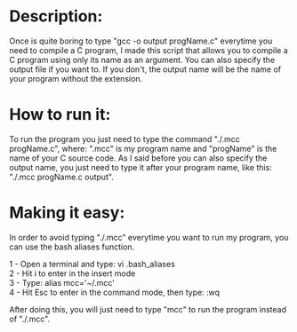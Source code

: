 # Description:
Once is quite boring to type "gcc -o output progName.c" everytime you need to compile a C program, I made this script that allows you to compile a C program using only its name as an argument. You can also specify the output file if you want to. If you don't, the output name will be the name of your program without the extension.

# How to run it:
To run the program you just need to type the command "./.mcc progName.c", where: ".mcc" is my program name and "progName" is the name of your C source code. As I said before you can also specify the output name, you just need to type it after your program name, like this: "./.mcc progName.c output".

# Making it easy:
In order to avoid typing "./.mcc" everytime you want to run my program, you can use the bash aliases function.                           

  1 - Open a terminal and type: vi .bash_aliases                                                                               
  2 - Hit i to enter in the insert mode                                                                                     
  3 - Type: alias mcc='~/.mcc'                                                                                                 
  4 - Hit Esc to enter in the command mode, then type: :wq                                                                      
  
After doing this, you will just need to type "mcc" to run the program instead of "./.mcc".
  






